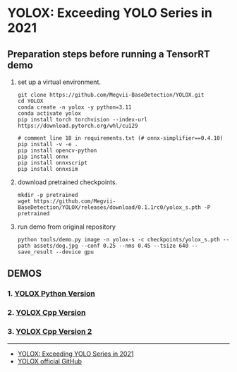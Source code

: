 # YOLOX: Exceeding YOLO Series in 2021

## Preparation steps before running a TensorRT demo

1. set up a virtual environment.
    ```
    git clone https://github.com/Megvii-BaseDetection/YOLOX.git
    cd YOLOX
    conda create -n yolox -y python=3.11
    conda activate yolox
    pip install torch torchvision --index-url https://download.pytorch.org/whl/cu129

    # comment line 18 in requirements.txt (# onnx-simplifier==0.4.10)
    pip install -v -e .
    pip install opencv-python
    pip install onnx
    pip install onnxscript
    pip install onnxsim
    ```

2. download pretrained checkpoints.
    ```
    mkdir -p pretrained
    wget https://github.com/Megvii-BaseDetection/YOLOX/releases/download/0.1.1rc0/yolox_s.pth -P pretrained
    ```

3. run demo from original repository
    ```
    python tools/demo.py image -n yolox-s -c checkpoints/yolox_s.pth --path assets/dog.jpg --conf 0.25 --nms 0.45 --tsize 640 --save_result --device gpu
    ```

## DEMOS   
### 1. [YOLOX Python Version](python/README.md)    
### 2. [YOLOX Cpp Version](cpp/README.md)   
### 3. [YOLOX Cpp Version 2](cpp2/README.md)   

----
- [YOLOX: Exceeding YOLO Series in 2021](https://arxiv.org/pdf/2107.08430)
- [YOLOX official GitHub](https://github.com/Megvii-BaseDetection/YOLOX)
